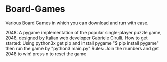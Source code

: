 # Board-Games
Various Board Games in which you can download and run with ease. 

2048: A pygame implementation of the popular single-player puzzle game, 2048, designed by Italian web developer Gabriele Cirulli.
How to get started: Using python3x get pip and install pygame "$ pip install pygame" then run the game by "python3 main.py"
Rules: Join the numbers and get 2048 to win! press n to reset the game

